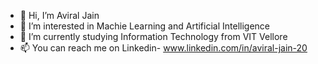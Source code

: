- 👋 Hi, I’m Aviral Jain
- 👀 I’m interested in Machie Learning and Artificial Intelligence
- 🌱 I’m currently studying Information Technology from VIT Vellore
- 📫 You can reach me on Linkedin- www.linkedin.com/in/aviral-jain-20

<!---
AviralJ58/AviralJ58 is a ✨ special ✨ repository because its `README.md` (this file) appears on your GitHub profile.
You can click the Preview link to take a look at your changes.
--->

